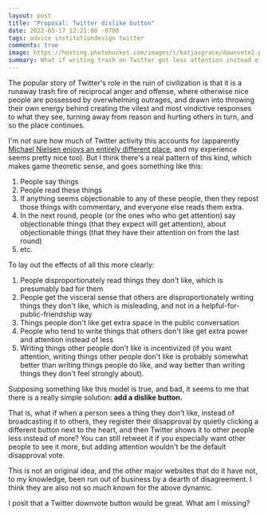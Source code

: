 ```yaml
---
layout: post
title: "Proposal: Twitter dislike button"
date: 2022-05-17 12:21:00 -0700
tags: advice institutiondesign twitter
comments: true
image: https://hosting.photobucket.com/images/i/katjasgrace/downvote2.png
summary: What if writing trash on Twitter got less attention instead of more attention?
---
```

The popular story of Twitter's role in the ruin of civilization is that it is a runaway trash fire of reciprocal anger and offense, where otherwise nice people are possessed by overwhelming outrages, and drawn into throwing their own energy behind creating the vilest and most vindictive responses to what they see, turning away from reason and hurting others in turn, and so the place continues.<!--ex-->

I'm not sure how much of Twitter activity this accounts for (apparently [Michael Nielsen enjoys an entirely different place](https://twitter.com/michael_nielsen/status/975884635535101952), and my experience seems pretty nice too). But I think there's a real pattern of this kind, which makes game theoretic sense, and goes something like this:

1. People say things
2. People read these things
3. If anything seems objectionable to any of these people, then they repost those things with commentary, and everyone else reads them extra.
4. In the next round, people (or the ones who who get attention) say objectionable things (that they expect will get attention), about objectionable things (that they have their attention on from the last round)
5. etc.

To lay out the effects of all this more clearly:
1. People disproportionately read things they don't like, which is presumably bad for them
2. People get the visceral sense that others are disproportionately writing things they don't like, which is misleading, and not in a helpful-for-public-friendship way
3. Things people don't like get extra space in the public conversation
4. People who tend to write things that others don't like get extra power and attention instead of less
5. Writing things other people don't like is incentivized (if you want attention, writing things other people don't like is probably somewhat better than writing things people do like, and way better than writing things they don't feel strongly about).

Supposing something like this model is true, and bad, it seems to me that there is a really simple solution: **add a dislike button.**

That is, what if when a person sees a thing they don't like, instead of broadcasting it to others, they register their disapproval by quietly clicking a different button next to the heart, and then Twitter shows it to other people less instead of more? You can still retweet it if you especially want other people to see it more, but adding attention wouldn't be the default disapproval vote.

This is not an original idea, and the other major websites that do it have not, to my knowledge, been run out of business by a dearth of disagreement. I think they are also not so much known for the above dynamic.

I posit that a Twitter downvote button would be great. What am I missing?
